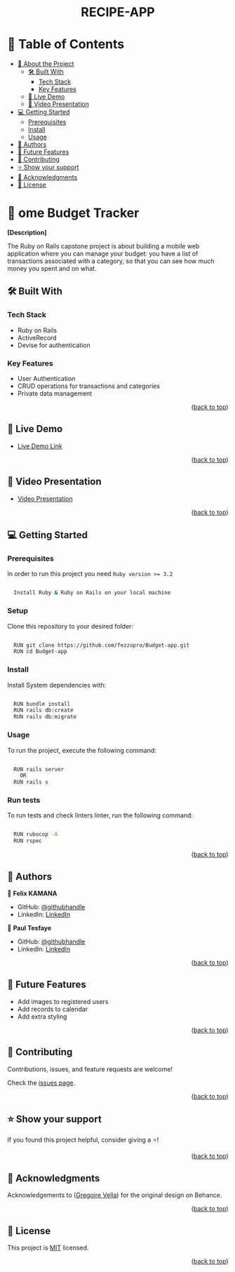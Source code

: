 <h1 align="center">RECIPE-APP</h1>
<a name="readme-top"></a>

# 📗 Table of Contents 

- [📖 About the Project](#about-project)
  - [🛠 Built With](#built-with)
    - [Tech Stack](#tech-stack)
    - [Key Features](#key-features)
  - [🚀 Live Demo](#live-demo)
  - [🔭 Video Presentation](#video)
- [💻 Getting Started](#getting-started)
  - [Prerequisites](#prerequisites)
  - [Install](#install)
  - [Usage](#usage)
- [👥 Authors](#authors)
- [🔭 Future Features](#future-features)
- [🤝 Contributing](#contributing)
- [⭐️ Show your support](#support)
- [🙏 Acknowledgments](#acknowledgements)
- [📝 License](#license)

<!-- PROJECT DESCRIPTION -->

# 📖 ome Budget Tracker <a name="about-project"></a>

**[Description]**

The Ruby on Rails capstone project is about building a mobile web application where you can manage your budget: you have a list of transactions associated with a category, so that you can see how much money you spent and on what.

## 🛠 Built With <a name="built-with"></a>

### Tech Stack <a name="tech-stack"></a>

- Ruby on Rails
- ActiveRecord
- Devise for authentication

### Key Features <a name="key-features"></a>

- User Authentication
- CRUD operations for transactions and categories
- Private data management

<p align="right">(<a href="#readme-top">back to top</a>)</p>

<!-- LIVE DEMO -->

## 🚀 Live Demo <a name="live-demo"></a>

- [Live Demo Link](https://home-budget-tracker.onrender.com) 

<p align="right">(<a href="#readme-top">back to top</a>)</p>

## 🔭 Video Presentation <a name="video"></a>

- [Video Presentation](https://www.loom.com/share/fccb6d7b30cc401c85c53683ffdec741)

<p align="right">(<a href="#readme-top">back to top</a>)</p>

<!-- GETTING STARTED -->

## 💻 Getting Started <a name="getting-started"></a>

### Prerequisites

In order to run this project you need `Ruby version >= 3.2`

```sh

  Install Ruby & Ruby on Rails on your local machine

```

### Setup

Clone this repository to your desired folder:

```sh

  RUN git clone https://github.com/fezzopro/Budget-app.git
  RUN cd Budget-app

```

### Install

Install System dependencies with:

```sh

  RUN bundle install
  RUN rails db:create
  RUN rails db:migrate

```

### Usage

To run the project, execute the following command:

```sh

  RUN rails server
    OR
  RUN rails s

```

### Run tests

To run tests and check linters linter, run the following command:

```sh

  RUN rubocop -A
  RUN rspec

```

<p align="right">(<a href="#readme-top">back to top</a>)</p>

## 👥 Authors <a name="authors"></a>

👤 **Felix KAMANA**

- GitHub: [@githubhandle](https://github.com/fezzopro)
- LinkedIn: [LinkedIn](https://www.linkedin.com/in/kamana-felix/)

👤 **Paul Tesfaye**

- GitHub: [@githubhandle](https://github.com/Paul-tes)
- LinkedIn: [LinkedIn](https://www.linkedin.com/in/paul-tesfaye/)

<p align="right">(<a href="#readme-top">back to top</a>)</p>

<!-- FUTURE FEATURES -->
## 🔭 Future Features <a name="future-features"></a>

- Add images to registered users
- Add records to calendar
- Add extra styling

<p align="right">(<a href="#readme-top">back to top</a>)</p>

<!-- CONTRIBUTING -->

## 🤝 Contributing <a name="contributing"></a>

Contributions, issues, and feature requests are welcome!

Check the [issues page](../../issues/).

<p align="right">(<a href="#readme-top">back to top</a>)</p>

<!-- SUPPORT -->

## ⭐️ Show your support <a name="support"></a>

If you found this project helpful, consider giving a ⭐️!

<p align="right">(<a href="#readme-top">back to top</a>)</p>

<!-- ACKNOWLEDGEMENTS -->

## 🙏 Acknowledgments <a name="acknowledgements"></a>

Acknowledgements to (<a href="https://www.behance.net/gregoirevella">Gregoire Vella</a>) for the original design on Behance.

<p align="right">(<a href="#readme-top">back to top</a>)</p>

<!-- LICENSE -->

## 📝 License <a name="license"></a>

This project is [MIT](./LICENSE) licensed.

<p align="right">(<a href="#readme-top">back to top</a>)</p>
